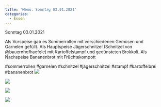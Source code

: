 ```yaml
---
title: 'Menü: Sonntag 03.01.2021'
categories:
  - Essen
---
```


Sonntag 03.01.2021

Als Vorspeise gab es Sommerrollen mit verschiedenen Gemüsen und Garnelen gefüllt.
Als Hauptspeise Jägerschnitzel (Schnitzel von @bauernhofhaefele) mit Kartoffelstampf und gedünsteten Brokkoli.
Als Nachspeise Bananenbrot mit Früchtekompott

#sommerrollen #garnelen #schnitzel #jägerschnitzel #stampf #kartoffelbrei #bananenbrot
![](..\..\.\assets\2021-01-03-sonntag\1.jpg)

![](..\..\.\assets\2021-01-03-sonntag\2.jpg)

![](..\..\.\assets\2021-01-03-sonntag\3.jpg)

![](..\..\.\assets\2021-01-03-sonntag\4.jpg)


